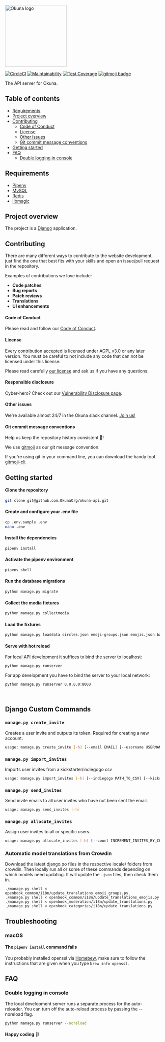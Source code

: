 <img alt="Okuna logo" src="https://i.snag.gy/FAgp8K.jpg" width="200">

[![CircleCI](https://circleci.com/gh/OkunaOrg/okuna-api.svg?style=svg&circle-token=b41cbfe3c292a3e900120dac5713328b1e754d20)](https://circleci.com/gh/OkunaOrg/okuna-api) [![Maintainability](https://api.codeclimate.com/v1/badges/5e6ae40e9d945cad0591/maintainability)](https://codeclimate.com/repos/5bbf4878e46c0d3b620000a2/maintainability) [![Test Coverage](https://api.codeclimate.com/v1/badges/5e6ae40e9d945cad0591/test_coverage)](https://codeclimate.com/repos/5bbf4878e46c0d3b620000a2/test_coverage) [![gitmoji badge](https://img.shields.io/badge/gitmoji-%20😜%20😍-FFDD67.svg?style=flat-square)](https://github.com/carloscuesta/gitmoji)


The API server for Okuna.

## Table of contents

- [Requirements](#requirements)
- [Project overview](#project-overview)
- [Contributing](#contributing)
    + [Code of Conduct](#code-of-conduct)
    + [License](#license)
    + [Other issues](#other-issues)
    + [Git commit message conventions](#git-commit-message-conventions)
- [Getting started](#getting-started)
- [FAQ](#faq)
    + [Double logging in console](#double-logging-in-console)

## Requirements

* [Pipenv](https://github.com/pypa/pipenv)
* [MySQL](https://www.mysql.com/de/products/community/)
* [Redis](https://redis.io/)
* [libmagic](https://www.darwinsys.com/file/)

## Project overview

The project is a [Django](https://www.djangoproject.com/start/) application. 

## Contributing

There are many different ways to contribute to the website development, just find the one that best fits with your skills and open an issue/pull request in the repository.

Examples of contributions we love include:

- **Code patches**
- **Bug reports**
- **Patch reviews**
- **Translations**
- **UI enhancements**

#### Code of Conduct

Please read and follow our [Code of Conduct](https://github.com/OkunaOrg/okuna-api/blob/master/CODE_OF_CONDUCT.md).

#### License

Every contribution accepted is licensed under [AGPL v3.0](http://www.gnu.org/licenses/agpl-3.0.html) or any later version. 
You must be careful to not include any code that can not be licensed under this license.

Please read carefully [our license](https://github.com/OkunaOrg/okuna-api/blob/master/LICENSE.txt) and ask us if you have any questions.

#### Responsible disclosure

Cyber-hero? Check out our [Vulnerability Disclosure page](https://www.open-book.org/en/vulnerability-report).

#### Other issues

We're available almost 24/7 in the Okuna slack channel. [Join us!](https://join.slack.com/t/okunaorg/shared_invite/enQtNDI2NjI3MDM0MzA2LTYwM2E1Y2NhYWRmNTMzZjFhYWZlYmM2YTQ0MWEwYjYyMzcxMGI0MTFhNTIwYjU2ZDI1YjllYzlhOWZjZDc4ZWY)

#### Git commit message conventions

Help us keep the repository history consistent 🙏!

We use [gitmoji](https://gitmoji.carloscuesta.me/) as our git message convention.

If you're using git in your command line, you can download the handy tool [gitmoji-cli](https://github.com/carloscuesta/gitmoji-cli).

## Getting started

#### Clone the repository

```bash
git clone git@github.com:OkunaOrg/okuna-api.git
```

#### Create and configure your .env file

```bash
cp .env.sample .env
nano .env
```

#### Install the dependencies
```bash
pipenv install
```

#### Activate the pipenv environment
```bash
pipenv shell
```

#### Run the database migrations
```bash
python manage.py migrate
```

#### Collect the media fixtures

```bash
python manage.py collectmedia
```

#### Load the fixtures
```bash
python manage.py loaddata circles.json emoji-groups.json emojis.json badges.json categories.json
```

#### Serve with hot reload
For local API development it suffices to bind the server to localhost:
```bash
python manage.py runserver
```

For app development you have to bind the server to your local network:
```bash
python manage.py runserver 0.0.0.0:8000
```

<br>

## Django Custom Commands

### `manage.py create_invite`

Creates a user invite and outputs its token.
Required for creating a new account.

```bash
usage: manage.py create_invite [-h] [--email EMAIL] [--username USERNAME] [--name NAME] [--badge BADGE]
```

### `manage.py import_invites`

Imports user invites from a kickstarter/indiegogo csv

```bash
usage: manage.py import_invites [-h] [--indiegogo PATH_TO_CSV] [--kickstarter PATH_TO_CSV]
```


### `manage.py send_invites`

Send invite emails to all user invites who have not been sent the email. 

```bash
usage: manage.py send_invites [-h]
```

### `manage.py allocate_invites`

Assign user invites to all or specific users. 

```bash
usage: manage.py allocate_invites [-h] [--count INCREMENT_INVITES_BY_COUNT] [--total TOTAL_INVITE_COUNT_TO_SET] [--username USERNAME]
```
### Automatic model translations from Crowdin
Download the latest django.po files in the respective locale/ folders from crowdin. 
Then locally run all or some of these commands depending on which models need updating.
It will update the `.json` files, then check them in.
```$xslt
./manage.py shell < openbook_common/i18n/update_translations_emoji_groups.py
./manage.py shell < openbook_common/i18n/update_translations_emojis.py
./manage.py shell < openbook_moderation/i18n/update_translations.py
./manage.py shell < openbook_categories/i18n/update_translations.py
```

## Troubleshooting

### macOS

#### The `pipenv install` command fails

You probably installed openssl via [Homebew](https://brew.sh/index_de), make sure to follow the instructions that are given when you type `brew info openssl`.

## FAQ

### Double logging in console

The local development server runs a separate process for the auto-reloader. You can turn off the auto-reload process by passing the --noreload flag.

````bash
python manage.py runserver --noreload
````




#### Happy coding 🎉!

